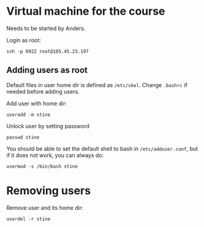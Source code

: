 # Virtual machine for the course

Needs to be started by Anders.

Login as root:

	ssh -p 8922 root@185.45.23.197

## Adding users as root

Default files in user home dir is defined as `/etc/skel`. Change `.bashrc` if needed before adding users.

Add user with home dir:

	useradd -m stine

Unlock user by setting password

	passwd stine

You should be able to set the default shell to bash in `/etc/adduser.conf`, but if it does not work, you can always do:

	usermod -s /bin/bash stine

# Removing users

Remove user and its home dir:

	userdel -r stine
	
